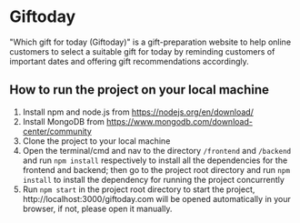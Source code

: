 # Giftoday

"Which gift for today (Giftoday)" is a gift-preparation website to help online customers to select a suitable gift for today by reminding customers of important dates and offering gift recommendations accordingly.

## How to run the project on your local machine

1. Install npm and node.js from https://nodejs.org/en/download/
2. Install MongoDB from https://www.mongodb.com/download-center/community
3. Clone the project to your local machine
4. Open the terminal/cmd and nav to the directory `/frontend` and `/backend` and run `npm install` respectively to install all the dependencies for the frontend and backend; then go to the project root directory and run `npm install` to install the dependency for running the project concurrently
5. Run `npm start` in the project root directory to start the project, http://localhost:3000/giftoday.com will be opened automatically in your browser, if not, please open it manually.
